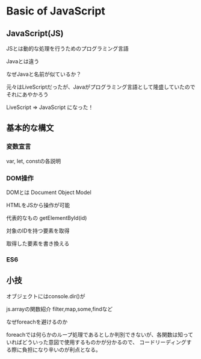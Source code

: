 # Basic of JavaScript

## JavaScript(JS)
JSとは動的な処理を行うためのプログラミング言語

Javaとは違う

なぜJavaと名前が似ているか？

元々はLiveScriptだったが、Javaがプログラミング言語として隆盛していたのでそれにあやかろう

LiveScript => JavaScript
になった！

## 基本的な構文
### 変数宣言
var, let, constの各説明

### DOM操作
DOMとは Document Object Model

HTMLをJSから操作が可能

代表的なもの
getElementById(id)

対象のIDを持つ要素を取得

取得した要素を書き換える

### ES6


## 小技
オブジェクトにはconsole.dir()が

js.arrayの関数紹介
filter,map,some,findなど

なぜforeachを避けるのか

foreachでは何らかのループ処理であるとしか判別できないが、各関数は知っていればどういった意図で使用するものかが分かるので、
コードリーディングする際に負担になり辛いのが利点となる。

